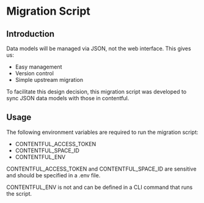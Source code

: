 # Migration Script

## Introduction

Data models will be managed via JSON, not the web interface. This gives us:

- Easy management
- Version control
- Simple upstream migration

To facilitate this design decision, this migration script was developed to sync JSON data models with those in contentful.

## Usage

The following environment variables are required to run the migration script:

- CONTENTFUL_ACCESS_TOKEN
- CONTENTFUL_SPACE_ID
- CONTENTFUL_ENV

CONTENTFUL_ACCESS_TOKEN and CONTENTFUL_SPACE_ID are sensitive and should be specified in a .env file.

CONTENTFUL_ENV is not and can be defined in a CLI command that runs the script.

